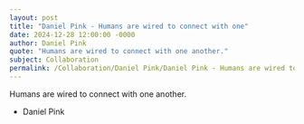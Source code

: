 ```yaml
---
layout: post
title: "Daniel Pink - Humans are wired to connect with one"
date: 2024-12-28 12:00:00 -0000
author: Daniel Pink
quote: "Humans are wired to connect with one another."
subject: Collaboration
permalink: /Collaboration/Daniel Pink/Daniel Pink - Humans are wired to connect with one
---
```


Humans are wired to connect with one another.

- Daniel Pink
